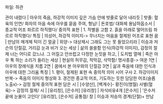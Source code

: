 파일: 하관

관이 내렸다		| 아우의 죽음, 하강적 이미지
깊은 가슴 안에 밧줄로 달아 내리듯		| 밧줄: 혈육의 인연/ 화자의 마음 속에 아우를 묻음
주여, 형님!		| 돈호법/ 대화체
용납하옵소서		| 종교적 어조
좌르르 하직했다/ 중의적 표현		| 1. 작별을 고함 2. 흙을 아래로 떨어뜨림
좌르르 하직했다/ 특징		| 의성어, 하강적 이미지-> 무너지는 마음을 절제된 어조로 표현
꿈		| 만남의 매개체
턱이 긴 얼굴		| 외양-> 대상제시
그래도 그는 못 들었으리라		| 이승과 저슨의 단절감, 거리감
눈과 비가 오는 세상		| 삶의 쓸쓸함 인식(하강적 이미지), 감정의 절제
너는 어디로 갔느냐. 그 어질고 안쓰럽고 다정한 눈짓을 하고,		| 도치법
열매		| 죽은 아우
툭 하는 소리가 들리는 세상		| 현실의 허무감, 적막감, 삭막함/ 명사종결-> 여운
1연		| 아우의 장례식을 치름
2연		| 꿈에서 본 아우와의 단절감
3연		| 삶과 죽음에 대한 인식과 아우에 대한 그리움
특징		| 1. 평이, 절제된 표현 속 중의적 의미 시어 구사 2. 하강이미지 반복-> 죽음의 이미지 형상화 3. 경건한 종교적 어조, 기도하는 듯한 담담한 어조(슬픔 노출x)-> 감정 절제
중의적 표현 담은 시		| [수양산], [벽계수]- 황진이(명월)
사별(혈육)-> 감정의 절제/ 시		| [유리창], [은수저]
[유리창]		| 자식비유4개
[은수저]		| ’은수저 끝에 눈물이 고인다‘
[유리창], [은수저] 공통점/ 창		| 이승과 저승의 경계(단절)+ 만남